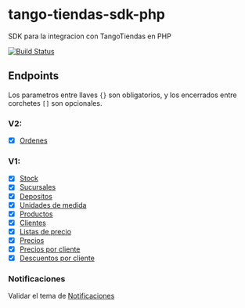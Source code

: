 # tango-tiendas-sdk-php
SDK para la integracion con TangoTiendas en PHP

[![Build Status](https://travis-ci.com/gento-arg/tango-tiendas-sdk-php.svg?branch=master)](https://travis-ci.com/gento-arg/tango-tiendas-sdk-php)

## Endpoints

Los parametros entre llaves `{}` son obligatorios, y los encerrados entre corchetes `[]` son opcionales.

### V2:

- [x] [Ordenes](https://tiendas.axoft.com/api/v2/Aperture/order)

### V1:

- [x] [Stock](https://tiendas.axoft.com/api/Aperture/Stock)
- [x] [Sucursales](https://tiendas.axoft.com/api/Aperture/Store)
- [x] [Depositos](https://tiendas.axoft.com/api/Aperture/Warehouse)
- [x] [Unidades de medida](https://tiendas.axoft.com/api/Aperture/Measure)
- [x] [Productos](https://tiendas.axoft.com/api/Aperture/Product)
- [x] [Clientes](https://tiendas.axoft.com/api/Aperture/Customer)
- [x] [Listas de precio](https://tiendas.axoft.com/api/Aperture/PriceList)
- [x] [Precios](https://tiendas.axoft.com/api/Aperture/Price)
- [x] [Precios por cliente](https://tiendas.axoft.com/api/Aperture/PriceByCustomer)
- [x] [Descuentos por cliente](https://tiendas.axoft.com/api/Aperture/DiscountByCustomer)

### Notificaciones

Validar el tema de [Notificaciones](https://github.com/TangoSoftware/ApiTiendas#notificaciones)